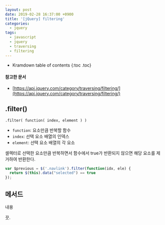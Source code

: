 ```yaml
---
layout: post
date: 2019-02-28 16:37:00 +0900
title: '[jQuery] filtering'
categories:
  - jquery
tags:
  - javascript
  - jquery
  - traversing
  - filtering
---
```


* Kramdown table of contents
{:toc .toc}

#### 참고한 문서

- [https://api.jquery.com/category/traversing/filtering/](https://api.jquery.com/category/traversing/filtering/)

## .filter()

```
.filter( function( index, element ) )
```

- `function`: 요소만큼 반복할 함수
- `index`: 선택 요소 배열의 인덱스
- `element`: 선택 요소 배열의 각 요소

셀렉터로 선택한 요소만큼 반복하면서 함수에서 true가 반환되지 않으면 해당 요소를 제거하여 반환한다.

```js
var $previous = $('.navlink').filter(function(idx, ele) {
  return $(this).data("selected") == true
});
```

## 메서드

내용

끗.

